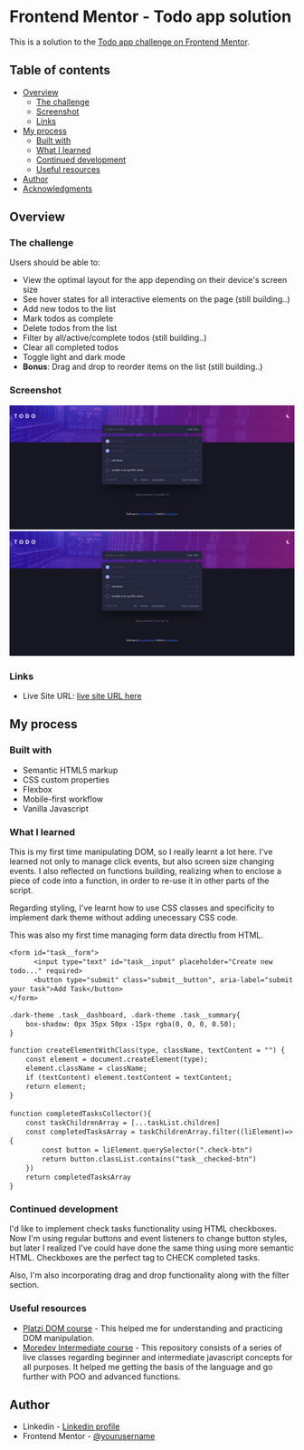 # Frontend Mentor - Todo app solution

This is a solution to the [Todo app challenge on Frontend Mentor](https://www.frontendmentor.io/challenges/todo-app-Su1_KokOW).

## Table of contents

- [Overview](#overview)
  - [The challenge](#the-challenge)
  - [Screenshot](#screenshot)
  - [Links](#links)
- [My process](#my-process)
  - [Built with](#built-with)
  - [What I learned](#what-i-learned)
  - [Continued development](#continued-development)
  - [Useful resources](#useful-resources)
- [Author](#author)
- [Acknowledgments](#acknowledgments)

## Overview

### The challenge

Users should be able to:

- View the optimal layout for the app depending on their device's screen size
- See hover states for all interactive elements on the page (still building..)
- Add new todos to the list
- Mark todos as complete
- Delete todos from the list
- Filter by all/active/complete todos (still building..)
- Clear all completed todos
- Toggle light and dark mode
- **Bonus**: Drag and drop to reorder items on the list (still building..)

### Screenshot

![screenshot dark](./assets/images/screenshot-dark.png)
![screenshot light](./assets/images/screenshot-dark.png)

### Links

<!-- - Solution URL: [Add solution URL here](https://your-solution-url.com) -->

- Live Site URL: [live site URL here](https://karen-benites.github.io/todo-app-main/)

## My process

### Built with

- Semantic HTML5 markup
- CSS custom properties
- Flexbox
- Mobile-first workflow
- Vanilla Javascript

### What I learned

This is my first time manipulating DOM, so I really learnt a lot here. I've learned not only to manage click events, but also screen size changing events. I also reflected on functions building, realizing when to enclose a piece of code into a function, in order to re-use it in other parts of the script.

Regarding styling, I've learnt how to use CSS classes and specificity to implement dark theme without adding unecessary CSS code. 

This was also my first time managing form data directlu from HTML.

```html: form structure
<form id="task__form">
      <input type="text" id="task__input" placeholder="Create new todo..." required>
      <button type="submit" class="submit__button", aria-label="submit your task">Add Task</button>
</form>
```

```css: an example of implementing dark theme styles with existing css classes.
.dark-theme .task__dashboard, .dark-theme .task__summary{
    box-shadow: 0px 35px 50px -15px rgba(0, 0, 0, 0.50);
}
```

```js: A single function example used in many other functions and event listeners
function createElementWithClass(type, className, textContent = "") {
    const element = document.createElement(type);
    element.className = className;
    if (textContent) element.textContent = textContent;
    return element;
}

function completedTasksCollector(){
    const taskChildrenArray = [...taskList.children]
    const completedTasksArray = taskChildrenArray.filter((liElement)=>{
        const button = liElement.querySelector(".check-btn")
        return button.classList.contains("task__checked-btn")
    })
    return completedTasksArray
}
```

### Continued development

I'd like to implement check tasks functionality using HTML checkboxes. Now I'm using regular buttons and event listeners to change button styles, but later I realized I've could have done the same thing using more semantic HTML. Checkboxes are the perfect tag to CHECK completed tasks.

Also, I'm also incorporating drag and drop functionality along with the filter section.

### Useful resources

- [Platzi DOM course](https://platzi.com/cursos/document-object-model/) - This helped me for understanding and practicing DOM manipulation.
- [Moredev Intermediate course](https://github.com/mouredev/hello-javascript) - This repository consists of a series of live classes regarding beginner and intermediate javascript concepts for all purposes. It helped me getting the basis of the language and go further with POO and advanced functions.

## Author

- Linkedin - [Linkedin profile](https://www.linkedin.com/in/karenlbenites/)
- Frontend Mentor - [@yourusername](https://www.frontendmentor.io/profile/Karen-Benites)